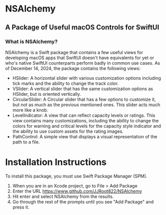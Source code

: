 # NSAlchemy
## A Package of Useful macOS Controls for SwiftUI

### What is NSAlchemy?

NSAlchemy is a Swift package that contains a few useful views for developing macOS apps that SwiftUI doesn't have equivalents for yet or who's native SwiftUI counterparts perform badly in common use cases.
As of December 14, 2024, the package contains the following views:
- HSlider: A horizontal slider with various customization options including tick marks and the ability to change the track color.
- VSlider: A vertical slider that has the same customization options as HSlider, but is oriented vertically.
- CircularSlider: A Circular slider that has a few options to customize it, but not as much as the previous mentioned ones. This slider acts much more like a knob.
- LevelIndicator: A view that can reflect capacity levels or ratings. This view contains many customizations, including the ability to change the colors for warning and critical levels for the capacity style indicator and the ability to use custom assets for the rating images.
- PathControl: A simple view that displays a visual representation of the path to a file.

# Installation Instructions

To install this package, you must use Swift Package Manager (SPM).

1. When you are in an Xcode project, go to File > Add Package
2. Enter the URL https://www.github.com/JJRoot822/NSAlchemy
3. Hit enter and select NSAlchemy from the results.
4. Go through the rest of the prompts until you see "Add Package" and press it.

